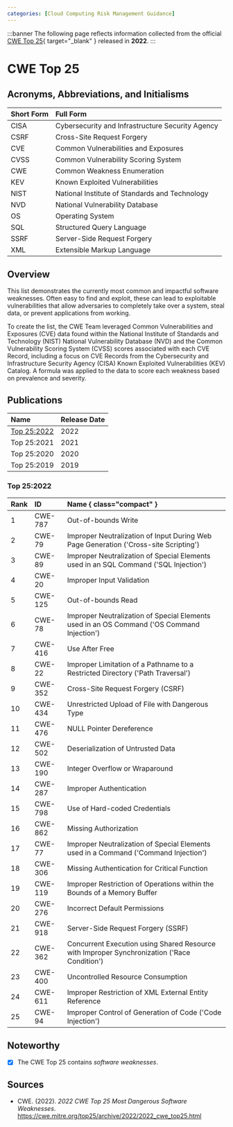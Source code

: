 ```yaml
---
categories: [Cloud Computing Risk Management Guidance]
---
```


:::banner
The following page reflects information collected from the official [CWE Top 25](https://cwe.mitre.org/top25/archive/2022/2022_cwe_top25.html){ target="_blank" } released in **2022**.
:::

# CWE Top 25

## Acronyms, Abbreviations, and Initialisms

Short Form | Full Form
:--- | :---
CISA | Cybersecurity and Infrastructure Security Agency
CSRF | Cross-Site Request Forgery
CVE | Common Vulnerabilities and Exposures
CVSS | Common Vulnerability Scoring System
CWE | Common Weakness Enumeration
KEV | Known Exploited Vulnerabilities
NIST | National Institute of Standards and Technology
NVD | National Vulnerability Database
OS | Operating System
SQL | Structured Query Language
SSRF | Server-Side Request Forgery
XML | Extensible Markup Language

## Overview

This list demonstrates the currently most common and impactful software weaknesses. Often easy to find and exploit, these can lead to exploitable vulnerabilities that allow adversaries to completely take over a system, steal data, or prevent applications from working.

To create the list, the CWE Team leveraged Common Vulnerabilities and Exposures (CVE) data found within the National Institute of Standards and Technology (NIST) National Vulnerability Database (NVD) and the Common Vulnerability Scoring System (CVSS) scores associated with each CVE Record, including a focus on CVE Records from the Cybersecurity and Infrastructure Security Agency (CISA) Known Exploited Vulnerabilities (KEV) Catalog. A formula was applied to the data to score each weakness based on prevalence and severity.

## Publications

Name | Release Date
:--- | :---
[Top 25:2022](#top-252022) | 2022
Top 25:2021 | 2021
Top 25:2020 | 2020
Top 25:2019 | 2019

### Top 25:2022

Rank | ID | Name { class="compact" }
:--- | :--- | :---
1 | CWE-787 | Out-of-bounds Write
2 | CWE-79 | 	Improper Neutralization of Input During Web Page Generation ('Cross-site Scripting')
3 | CWE-89 | Improper Neutralization of Special Elements used in an SQL Command ('SQL Injection')
4 | CWE-20 | Improper Input Validation
5 | CWE-125 | Out-of-bounds Read
6 | CWE-78 | Improper Neutralization of Special Elements used in an OS Command ('OS Command Injection')
7 | CWE-416 | Use After Free
8 | CWE-22 | Improper Limitation of a Pathname to a Restricted Directory ('Path Traversal')
9 | CWE-352 | Cross-Site Request Forgery (CSRF)
10 | CWE-434 | Unrestricted Upload of File with Dangerous Type
11 | CWE-476 | NULL Pointer Dereference
12 | CWE-502 | Deserialization of Untrusted Data
13 | CWE-190 | Integer Overflow or Wraparound
14 | CWE-287 | Improper Authentication
15 | CWE-798 | Use of Hard-coded Credentials
16 | CWE-862 | Missing Authorization
17 | CWE-77 | Improper Neutralization of Special Elements used in a Command ('Command Injection')
18 | CWE-306 | Missing Authentication for Critical Function
19 | CWE-119 | Improper Restriction of Operations within the Bounds of a Memory Buffer
20 | CWE-276 | Incorrect Default Permissions
21 | CWE-918 | Server-Side Request Forgery (SSRF)
22 | CWE-362 | Concurrent Execution using Shared Resource with Improper Synchronization ('Race Condition')
23 | CWE-400 | Uncontrolled Resource Consumption
24 | CWE-611 | Improper Restriction of XML External Entity Reference
25 | CWE-94 | Improper Control of Generation of Code ('Code Injection')

## Noteworthy

- [x] The CWE Top 25 contains *software weaknesses*.

## Sources

- CWE. (2022). *2022 CWE Top 25 Most Dangerous Software Weaknesses*. https://cwe.mitre.org/top25/archive/2022/2022_cwe_top25.html